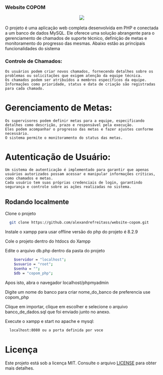 ### Website COPOM

<div align="center">
    <img src="https://github.com/alexandrefreitass/website-copom/issues/1#issue-2236760094" />
</div>
<br/>
O projeto é uma aplicação web completa desenvolvida em PHP e conectada a um banco de dados MySQL. Ele oferece uma solução abrangente para o gerenciamento de chamados de suporte técnico, 
definição de metas e monitoramento do progresso das mesmas. Abaixo estão as principais funcionalidades do sistema

### Controle de Chamados:

    Os usuários podem criar novos chamados, fornecendo detalhes sobre os problemas ou solicitações que exigem atenção da equipe técnica.
    Os chamados podem ser atribuídos a membros específicos da equipe.
    Informações como prioridade, status e data de criação são registradas para cada chamado.
    
# Gerenciamento de Metas:

    Os supervisores podem definir metas para a equipe, especificando detalhes como descrição, prazo e responsável pela execução.
    Eles podem acompanhar o progresso das metas e fazer ajustes conforme necessário.
    O sistema permite o monitoramento do status das metas.

# Autenticação de Usuário:

    Um sistema de autenticação é implementado para garantir que apenas usuários autorizados possam acessar e manipular informações críticas, como chamados e metas.
    Cada usuário tem suas próprias credenciais de login, garantindo segurança e controle sobre as ações realizadas no sistema.


## Rodando localmente

Clone o projeto

```bash
  git clone https://github.com/alexandrefreitass/website-copom.git
```

Instale o xampp para usar offline versão do php do projeto é 8.2.9

Cole o projeto dentro do htdocs do Xampp

Edite o arquivo db.php dentro da pasta do projeto


```bash
    $servidor = "localhost";
    $usuario = "root";
    $senha = "";
    $db = "copom_php";
```

Apos isto, abra o navegador localhost/phpmyadmin

Digite um nome do banco para criar nome_do_banco de preferencia use copom_php

Clique em importar, clique em  escolher e selecione o arquivo banco_de_dados.sql que foi enviado junto no anexo.

Execute o xampp e start no apache e mysql:

```bash
  localhost:8080 ou a porta definida por voce
```


# Licença

Este projeto está sob a licença MIT. Consulte o arquivo <a href="https://github.com/alexandrefreitass/website-copom/blob/master/LICENSE">LICENSE</a> para obter mais detalhes.